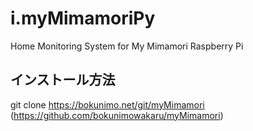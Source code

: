 # i.myMimamoriPy
Home Monitoring System for My Mimamori Raspberry Pi

## インストール方法  
  git clone https://bokunimo.net/git/myMimamori  
  (https://github.com/bokunimowakaru/myMimamori)  
  
